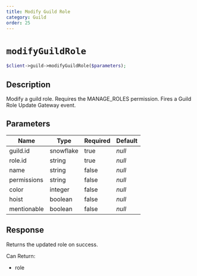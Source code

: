 ```yaml
---
title: Modify Guild Role
category: Guild
order: 25
---
```


# `modifyGuildRole`

```php
$client->guild->modifyGuildRole($parameters);
```

## Description

Modify a guild role. Requires the MANAGE_ROLES permission.  Fires a Guild Role Update Gateway event.

## Parameters


Name | Type | Required | Default
--- | --- | --- | ---
guild.id | snowflake | true | *null*
role.id | string | true | *null*
name | string | false | *null*
permissions | string | false | *null*
color | integer | false | *null*
hoist | boolean | false | *null*
mentionable | boolean | false | *null*

## Response

Returns the updated role on success.

Can Return:

* role
